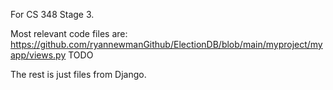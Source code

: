 For CS 348 Stage 3.

Most relevant code files are:
https://github.com/ryannewmanGithub/ElectionDB/blob/main/myproject/myapp/views.py
TODO

The rest is just files from Django.
